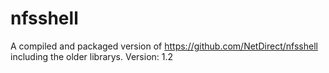 # nfsshell
A compiled and packaged version of https://github.com/NetDirect/nfsshell including the older librarys.
Version: 1.2
